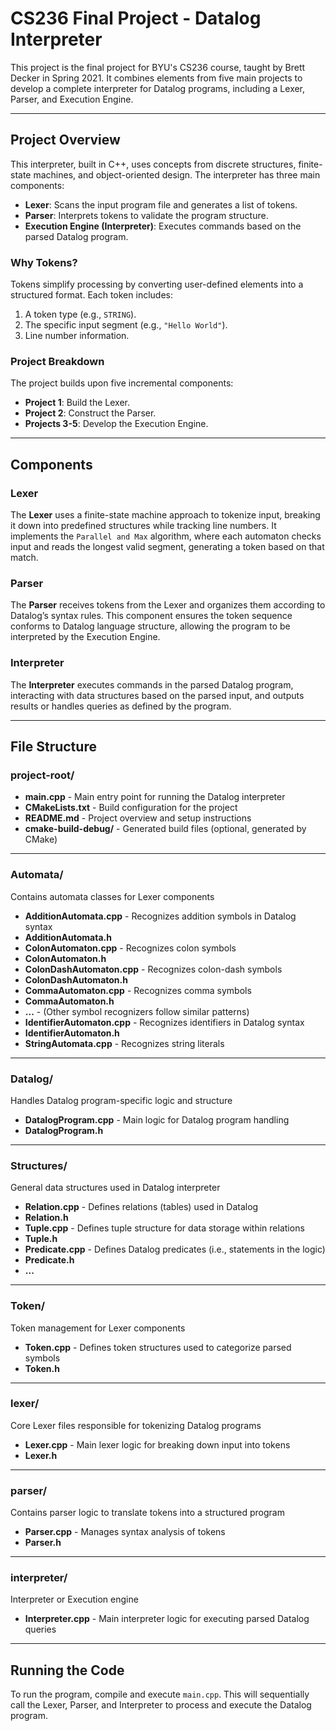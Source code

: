 # CS236 Final Project - Datalog Interpreter

This project is the final project for BYU's CS236 course, taught by Brett Decker in Spring 2021. It combines elements from five main projects to develop a complete interpreter for Datalog programs, including a Lexer, Parser, and Execution Engine.

---

## Project Overview

This interpreter, built in C++, uses concepts from discrete structures, finite-state machines, and object-oriented design. The interpreter has three main components:

- **Lexer**: Scans the input program file and generates a list of tokens.
- **Parser**: Interprets tokens to validate the program structure.
- **Execution Engine (Interpreter)**: Executes commands based on the parsed Datalog program.

### Why Tokens?

Tokens simplify processing by converting user-defined elements into a structured format. Each token includes:
1. A token type (e.g., `STRING`).
2. The specific input segment (e.g., `"Hello World"`).
3. Line number information.

### Project Breakdown

The project builds upon five incremental components:
- **Project 1**: Build the Lexer.
- **Project 2**: Construct the Parser.
- **Projects 3-5**: Develop the Execution Engine.

---

## Components

### Lexer
The **Lexer** uses a finite-state machine approach to tokenize input, breaking it down into predefined structures while tracking line numbers. It implements the `Parallel and Max` algorithm, where each automaton checks input and reads the longest valid segment, generating a token based on that match.

### Parser
The **Parser** receives tokens from the Lexer and organizes them according to Datalog’s syntax rules. This component ensures the token sequence conforms to Datalog language structure, allowing the program to be interpreted by the Execution Engine.

### Interpreter
The **Interpreter** executes commands in the parsed Datalog program, interacting with data structures based on the parsed input, and outputs results or handles queries as defined by the program.

---

## File Structure

### project-root/
- **main.cpp** - Main entry point for running the Datalog interpreter
- **CMakeLists.txt** - Build configuration for the project
- **README.md** - Project overview and setup instructions
- **cmake-build-debug/** - Generated build files (optional, generated by CMake)

---

### Automata/
Contains automata classes for Lexer components
- **AdditionAutomata.cpp** - Recognizes addition symbols in Datalog syntax
- **AdditionAutomata.h**
- **ColonAutomaton.cpp** - Recognizes colon symbols
- **ColonAutomaton.h**
- **ColonDashAutomaton.cpp** - Recognizes colon-dash symbols
- **ColonDashAutomaton.h**
- **CommaAutomaton.cpp** - Recognizes comma symbols
- **CommaAutomaton.h**
- **...** - (Other symbol recognizers follow similar patterns)
- **IdentifierAutomaton.cpp** - Recognizes identifiers in Datalog syntax
- **IdentifierAutomaton.h**
- **StringAutomata.cpp** - Recognizes string literals

---

### Datalog/
Handles Datalog program-specific logic and structure
- **DatalogProgram.cpp** - Main logic for Datalog program handling
- **DatalogProgram.h**

---

### Structures/
General data structures used in Datalog interpreter
- **Relation.cpp** - Defines relations (tables) used in Datalog
- **Relation.h**
- **Tuple.cpp** - Defines tuple structure for data storage within relations
- **Tuple.h**
- **Predicate.cpp** - Defines Datalog predicates (i.e., statements in the logic)
- **Predicate.h**
- **...**

---

### Token/
Token management for Lexer components
- **Token.cpp** - Defines token structures used to categorize parsed symbols
- **Token.h**

---

### lexer/
Core Lexer files responsible for tokenizing Datalog programs
- **Lexer.cpp** - Main lexer logic for breaking down input into tokens
- **Lexer.h**

---

### parser/
Contains parser logic to translate tokens into a structured program
- **Parser.cpp** - Manages syntax analysis of tokens
- **Parser.h**

---

### interpreter/
Interpreter or Execution engine
- **Interpreter.cpp** - Main interpreter logic for executing parsed Datalog queries

---

## Running the Code
To run the program, compile and execute `main.cpp`. This will sequentially call the Lexer, Parser, and Interpreter to process and execute the Datalog program.
